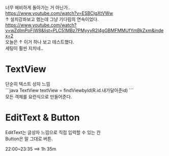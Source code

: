 너무 헤비하게 돌아가는 거 아닌가..<br>
https://www.youtube.com/watch?v=ESBCIgXtVWw<br>
↑ 설치강좌보고 했는데 그냥 기다림의 연속이었다.<br>
https://www.youtube.com/watch?v=wZdImPoFjW8&list=PLC51MBz7PMyyyR2l4gGBMFMMUfYmBkZxm&index=2<br>
오늘은 ↑ 이거 하나 보고 테스트했다.<br>
세팅이 훨씬 지치네..<br>

<h1> TextView </h1>
단순히 텍스트 상자 느낌<br>
```java
TextView textView = findViewbyId(R.id.내가달아준id)
```
<br>
모든 객체를 요런식으로 만들어준다.

<h1> EditText & Button </h1>
EditText는 글상자 느낌으로 직접 입력할 수 있는 칸<br>
Button은 말 그대로 버튼.


22:00~23:35 ==> 1h 35m
